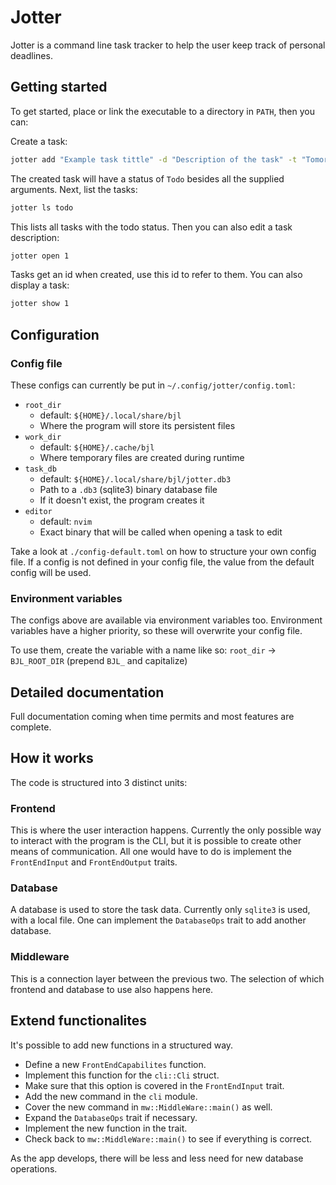 # Jotter

Jotter is a command line task tracker to help the user keep track of personal deadlines.

## Getting started

To get started, place or link the executable to a directory in `PATH`, then you can:

Create a task:

```bash
jotter add "Example task tittle" -d "Description of the task" -t "Tomorrow"
```

The created task will have a status of `Todo` besides all the supplied arguments.
Next, list the tasks:

```bash
jotter ls todo
```

This lists all tasks with the todo status. Then you can also edit a task description:

```bash
jotter open 1
```

Tasks get an id when created, use this id to refer to them.
You can also display a task:

```bash
jotter show 1
```

## Configuration

### Config file

These configs can currently be put in `~/.config/jotter/config.toml`:

- `root_dir`
  - default: `${HOME}/.local/share/bjl`
  - Where the program will store its persistent files
- `work_dir`
  - default: `${HOME}/.cache/bjl`
  - Where temporary files are created during runtime
- `task_db`
  - default: `${HOME}/.local/share/bjl/jotter.db3`
  - Path to a `.db3` (sqlite3) binary database file
  - If it doesn't exist, the program creates it
- `editor`
  - default: `nvim`
  - Exact binary that will be called when opening a task to edit

Take a look at `./config-default.toml` on how to structure your own config file. If a config is not defined in your config file, the value from the default config will be used.

### Environment variables

The configs above are available via environment variables too. Environment variables have a higher priority, so these will overwrite your config file.

To use them, create the variable with a name like so: `root_dir` -> `BJL_ROOT_DIR` (prepend `BJL_` and capitalize)

## Detailed documentation

Full documentation coming when time permits and most features are complete.

## How it works

The code is structured into 3 distinct units:

### Frontend

This is where the user interaction happens.
Currently the only possible way to interact with the program is the CLI,
but it is possible to create other means of communication.
All one would have to do is implement the `FrontEndInput` and `FrontEndOutput` traits.

### Database

A database is used to store the task data.
Currently only `sqlite3` is used, with a local file.
One can implement the `DatabaseOps` trait to add another database.

### Middleware

This is a connection layer between the previous two.
The selection of which frontend and database to use also happens here.

## Extend functionalites

It's possible to add new functions in a structured way.

- Define a new `FrontEndCapabilites` function.
- Implement this function for the `cli::Cli` struct.
- Make sure that this option is covered in the `FrontEndInput` trait.
- Add the new command in the `cli` module.
- Cover the new command in `mw::MiddleWare::main()` as well.
- Expand the `DatabaseOps` trait if necessary.
- Implement the new function in the trait.
- Check back to `mw::MiddleWare::main()` to see if everything is correct.

As the app develops, there will be less and less need for new database operations.
